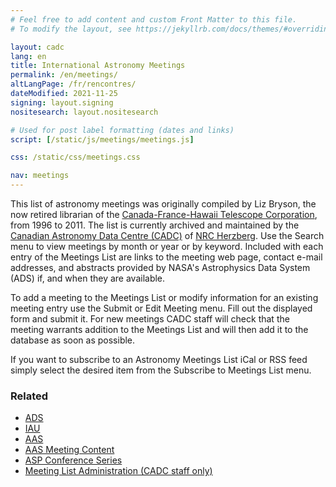 ```yaml
---
# Feel free to add content and custom Front Matter to this file.
# To modify the layout, see https://jekyllrb.com/docs/themes/#overriding-theme-defaults

layout: cadc
lang: en
title: International Astronomy Meetings
permalink: /en/meetings/
altLangPage: /fr/rencontres/
dateModified: 2021-11-25
signing: layout.signing
nositesearch: layout.nositesearch

# Used for post label formatting (dates and links)
script: [/static/js/meetings/meetings.js]

css: /static/css/meetings.css

nav: meetings
---
```


<div class="col-md-8">
    <p>
        This list of astronomy meetings was originally compiled by Liz Bryson,
        the now retired librarian of the
        <a rel="external" href="https://www.cfht.hawaii.edu">Canada-France-Hawaii Telescope Corporation</a>,
        from 1996 to 2011.
        The list is currently archived and maintained by the <a href="/en/">Canadian Astronomy Data Centre (CADC)</a> 
        of <a href="https://nrc.canada.ca/en/research-development/research-collaboration/research-centres/herzberg-astronomy-astrophysics-research-centre">NRC Herzberg</a>.
        Use the Search menu to view meetings by month or year or by keyword.
        Included with each entry of the Meetings List are links to the meeting
        web page, contact e-mail addresses, and abstracts provided by NASA's
        Astrophysics Data System (ADS) if, and when they are available.
    </p>
    <p>
        To add a meeting to the Meetings List or modify information for an
        existing meeting entry use the Submit or Edit Meeting menu. Fill
        out the displayed form and submit it. For new meetings CADC staff
        will check that the meeting warrants addition to the Meetings List
        and will then add it to the database as soon as possible.
    </p>
    <p>
        If you want to subscribe to an Astronomy Meetings List iCal or RSS
        feed simply select the desired item from the Subscribe to Meetings
        List menu.
    </p>
</div>
<div class="col-md-4">
    <section class="well">
        <h3 class="mrgn-tp-0">Related</h3>
        <ul class="list-spcd">
            <li><a rel="external" href="http://adswww.harvard.edu">ADS</a></li>
            <li><a rel="external" href="http://www.iau.org">IAU</a></li>
            <li><a rel="external" href="http://aas.org">AAS</a></li>
            <li><a rel="external" href="http://aas.org/meetings/content-aas-meetings">AAS Meeting Content</a></li>
            <li><a rel="external" href="http://www.aspbooks.org">ASP Conference Series</a></li>
            <li><a href="/cadcbin/en/meetings/archive/meetingManage.pl">Meeting List Administration (CADC staff only)</a></li>
        </ul>
    </section>
</div>
